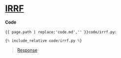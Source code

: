 # [IRRF](code.zip)

**Code**

`{{ page.path | replace:'code.md','' }}code/irrf.py`:

```py
{% include_relative code/irrf.py %}
```

> [Response](response/irrf.py)
